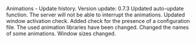 Animations - Update history.
  Version update: 0.7.3
    Updated auto-update function.
    The server will not be able to interrupt the animations.
    Updated window activation check.
    Added check for the presence of a configuration file.
    The used animation libraries have been changed.
    Changed the names of some animations.
    Window sizes changed.
